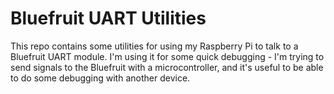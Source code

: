 # Bluefruit UART Utilities

This repo contains some utilities for using my Raspberry Pi to talk to a Bluefruit UART module. I'm using it for some quick debugging - I'm trying to send signals to the Bluefruit with a microcontroller, and it's useful to be able to do some debugging with another device.
